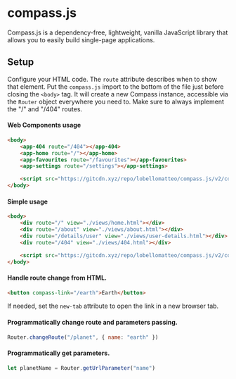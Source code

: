 
# compass.js
Compass.js is a dependency-free, lightweight, vanilla JavaScript library that allows you to easily build single-page applications.

## Setup
Configure your HTML code.
The ```route``` attribute describes when to show that element.
Put the ```compass.js``` import to the bottom of the file just before closing the  ```<body>``` tag. It will create a new Compass instance, accessible via the ```Router``` object everywhere you need to.
Make sure to always implement the "/" and "/404" routes.
#### Web Components usage
```html
<body>
	<app-404 route="/404"></app-404>
	<app-home route="/"></app-home>
	<app-favourites route="/favourites"></app-favourites>
	<app-settings route="/settings"></app-settings>

	<script src="https://gitcdn.xyz/repo/lobellomatteo/compass.js/v2/compass.min.js"></script>
</body>
```
#### Simple usage
```html
<body>
	<div route="/" view="./views/home.html"></div>
    <div route="/about" view="./views/about.html"></div>
    <div route="/details/user" view="./views/user-details.html"></div>
    <div route="/404" view="./views/404.html"></div>

	<script src="https://gitcdn.xyz/repo/lobellomatteo/compass.js/v2/compass.min.js"></script>
</body>
```
#### Handle route change from HTML.
```html
<button compass-link="/earth">Earth</button>
``` 
If needed, set the `new-tab` attribute to open the link in a new browser tab.
#### Programmatically change route and parameters passing.
```js
Router.changeRoute("/planet", { name: "earth" })
``` 
#### Programmatically get parameters.
```js
let planetName = Router.getUrlParameter("name")
```